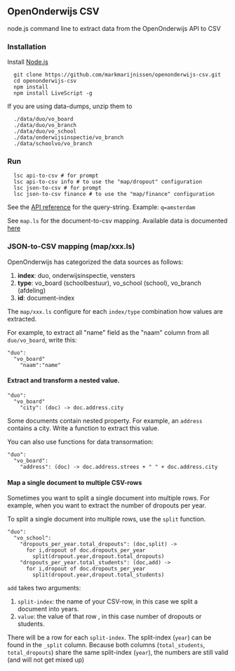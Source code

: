 OpenOnderwijs CSV
-----------------

node.js command line to extract data from the OpenOnderwijs API to CSV

### Installation

Install [Node.js](www.nodejs.org)
```
  git clone https://github.com/markmarijnissen/openonderwijs-csv.git
  cd openonderwijs-csv
  npm install
  npm install LiveScript -g
```

If you are using data-dumps, unzip them to
```
  ./data/duo/vo_board
  ./data/duo/vo_branch
  ./data/duo/vo_school
  ./data/onderwijsinspectie/vo_branch
  ./data/schoolvo/vo_branch
```

### Run
```
  lsc api-to-csv # for prompt
  lsc api-to-csv info # to use the "map/dropout" configuration
  lsc json-to-csv # for prompt
  lsc json-to-csv finance # to use the "map/finance" configuration
```

See the [API reference](http://openonderwijsdata.staging.dispectu.com/static/documentation/rst/api.html) for the query-string. Example: `q=amsterdam`

See `map.ls` for the document-to-csv mapping. Available data is documented [here](http://openonderwijsdata.staging.dispectu.com/static/documentation/rst/data.html)

### JSON-to-CSV mapping (map/xxx.ls)

OpenOnderwijs has categorized the data sources as follows:

1. **index**: duo, onderwijsinspectie, vensters
2. **type**: vo_board (schoolbestuur), vo_school (school), vo_branch (afdeling)
3. **id**: document-index

The `map/xxx.ls` configure for each `index/type` combination how values are 
extracted.

For example, to extract all "name" field as the "naam" column from all `duo/vo_board`, write this:
```
"duo":
  "vo_board"
    "naam":"name"
```

#### Extract and transform a nested value.
```
"duo":
  "vo_board"
    "city": (doc) -> doc.address.city
```

Some documents contain nested property. For example, an `address` contains a city. Write a function to extract this value.

You can also use functions for data transormation:
```
"duo":
  "vo_board":
    "address": (doc) -> doc.address.strees + " " + doc.address.city
```

#### Map a single document to multiple CSV-rows
Sometimes you want to split a single document into multiple rows. For example, when you want to extract the number of dropouts per year.

To split a single document into multiple rows, use the `split` function.
```
"duo":
  "vo_school":
    "dropouts_per_year.total_dropouts": (doc,split) ->
      for i,dropout of doc.dropouts_per_year
        split(dropout.year,dropout.total_dropouts)
    "dropouts_per_year.total_students": (doc,add) ->
      for i,dropout of doc.dropouts_per_year
        split(dropout.year,dropout.total_students)
```

`add` takes two arguments:

1. `split-index`: the name of your CSV-row, in this case we split a document into years.
2. `value`: the value of that row , in this case number of dropouts or students.

There will be a row for each `split-index`. The split-index (`year`) can be found in the `_split` column. Because both columns (`total_students`, `total_dropouts`) share the same split-index (`year`), the numbers are still valid (and will not get mixed up)